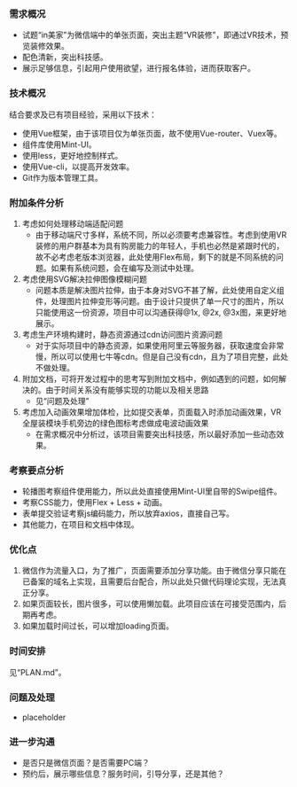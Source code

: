 ### 需求概况

- 试题“in美家”为微信端中的单张页面，突出主题“VR装修”，即通过VR技术，预览装修效果。
- 配色清新，突出科技感。
- 展示足够信息，引起用户使用欲望，进行报名体验，进而获取客户。

### 技术概况

结合要求及已有项目经验，采用以下技术：

- 使用Vue框架，由于该项目仅为单张页面，故不使用Vue-router、Vuex等。
- 组件库使用Mint-UI。
- 使用less，更好地控制样式。
- 使用Vue-cli，以提高开发效率。
- Git作为版本管理工具。

### 附加条件分析

1. 考虑如何处理移动端适配问题
   - 由于移动端尺寸多样，系统不同，所以必须要考虑兼容性。考虑到使用VR装修的用户群基本为具有购房能力的年轻人，手机也必然是紧跟时代的，故不必考虑老版本浏览器，此处使用Flex布局，剩下的就是不同系统的问题。如果有系统问题，会在编写及测试中处理。
2. 考虑使用SVG解决拉伸图像模糊问题
   - 问题本质是解决图片拉伸，由于本身对SVG不甚了解，此处使用自定义组件，处理图片拉伸变形等问题。由于设计只提供了单一尺寸的图片，所以只能使用这一份资源，项目中可以沟通获得@1x, @2x, @3x图，来更好地展示。
3. 考虑生产环境构建时，静态资源通过cdn访问图片资源问题
   - 对于实际项目中的静态资源，如果使用阿里云等服务器，获取速度会非常慢，所以可以使用七牛等cdn。但是自己没有cdn，且为了项目完整，此处不做处理。
4. 附加文档，可将开发过程中的思考写到附加文档中，例如遇到的问题，如何解决的。由于时间关系没有能够实现的功能以及相关思路
   - 见“问题及处理”
5. 考虑加入动画效果增加体检，比如提交表单，页面载入时添加动画效果，VR全屋装模块手机旁边的绿色图标考虑做成电波动画效果
   - 在需求概况中分析过，该项目需要突出科技感，所以最好添加一些动态效果。


### 考察要点分析

- 轮播图考察组件使用能力，所以此处直接使用Mint-UI里自带的Swipe组件。
- 考察CSS能力，使用Flex + Less + 动画。
- 表单提交验证考察js编码能力，所以放弃axios，直接自己写。
- 其他能力，在项目和文档中体现。

### 优化点

1. 微信作为流量入口，为了推广，页面需要添加分享功能。由于微信分享只能在已备案的域名上实现，且需要后台配合，所以此处只做代码理论实现，无法真正分享。
2. 如果页面较长，图片很多，可以使用懒加载。此项目应该在可接受范围内，后期再考虑。
3. 如果加载时间过长，可以增加loading页面。



### 时间安排

见“PLAN.md”。

### 问题及处理

- placeholder


### 进一步沟通

- 是否只是微信页面？是否需要PC端？
- 预约后，展示哪些信息？服务时间，引导分享，还是其他？